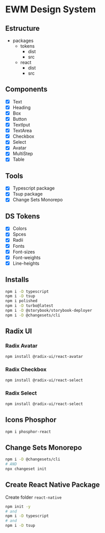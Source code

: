 # EWM Design System

## Estructure

- packages
  - tokens
    - dist
    - src
  - react
    - dist
    - src

## Components

- [x] Text
- [x] Heading
- [x] Box
- [x] Button
- [x] TextIput
- [x] TextArea
- [x] Checkbox
- [x] Select
- [x] Avatar
- [x] MultiStep
- [x] Table

## Tools

- [x] Typescript package
- [x] Tsup package
- [x] Change Sets Monorepo

## DS Tokens

- [x] Colors
- [x] Spces
- [x] Radii
- [x] Fonts
- [x] Font-sizes
- [x] Font-weights
- [x] Line-heights

## Installs

```bash
npm i -D typescript
npm i -D tsup
npm i polished
npm i -D turbo@latest
npm i -D @storybook/storybook-deployer
npm i -D @changesets/cli
```

## Radix UI

### Radix Avatar

```bash
npm install @radix-ui/react-avatar
```

### Radix Checkbox

```bash
npm install @radix-ui/react-select
```

### Radix Select

```bash
npm install @radix-ui/react-select
```

## Icons Phosphor

```bash
npm i phosphor-react
```

## Change Sets Monorepo

```bash
npm i -D @changesets/cli
# AND
npx changeset init
```

## Create React Native Package

Create folder `react-native`

```bash
npm init -y
# and
npm i -D typescript
# and
npm i -D tsup
```
